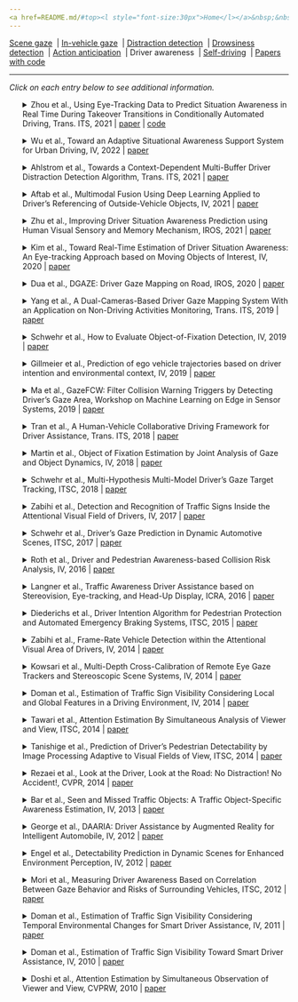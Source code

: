 ```yaml
---
<a href=README.md/#top><l style="font-size:30px">Home</l></a>&nbsp;&nbsp;| <a href=behavioral.md><l style="font-size:30px">Behavioral</l></a>&nbsp;&nbsp;| <l style="font-size:35px">Applications</l>&nbsp;&nbsp;| <a href=datasets.md><l style="font-size:30px">Datasets</l></a>&nbsp;&nbsp;
---
```


[Scene gaze](scene_gaze.md)&nbsp;&nbsp;| [In-vehicle gaze](in-vehicle_gaze.md)&nbsp;&nbsp;| [Distraction detection](distraction_detection.md)&nbsp;&nbsp;| [Drowsiness detection](drowsiness_detection.md)&nbsp;&nbsp;| [Action anticipation](action_anticipation.md)&nbsp;&nbsp;| Driver awareness&nbsp;&nbsp;| [Self-driving](self-driving.md)&nbsp;&nbsp;| [Papers with code](papers_with_code.md)&nbsp;&nbsp;
___
*Click on each entry below to see additional information.*
<ul><a name=2022_T-ITS_Zhou></a>
<details close>
<summary>Zhou et al., Using Eye-Tracking Data to Predict Situation Awareness in Real Time During Takeover Transitions in Conditionally Automated Driving, Trans. ITS, 2021 | <a href=https://doi.org/10.1109/TITS.2021.3069776>paper</a> | <a href=https://github.com/refengchou/Situation-awareness-prediction>code</a></summary>
<ul>
Dataset(s): private
</ul>
<ul>
<pre>
@article{2022_T-ITS_Zhou,
    author = "Zhou, Feng and Yang, X Jessie and de Winter, Joost CF",
    title = "Using eye-tracking data to predict situation awareness in real time during takeover transitions in conditionally automated driving",
    journal = "IEEE Transactions on Intelligent Transportation Systems",
    volume = "23",
    number = "3",
    pages = "2284--2295",
    year = "2021",
    publisher = "IEEE"
}
</pre>
</ul>
</ul>
<ul><a name=2022_IV_Wu></a>
<details close>
<summary>Wu et al., Toward an Adaptive Situational Awareness Support System for Urban Driving, IV, 2022 | <a href=https://doi.org/10.1109/IV51971.2022.9827205>paper</a></summary>
<ul>
Dataset(s): private
</ul>
<ul>
<pre>
@inproceedings{2022_IV_Wu,
    author = "Wu, Tong and Sachdeva, Enna and Akash, Kumar and Wu, Xingwei and Misu, Teruhisa and Ortiz, Jorge",
    title = "Toward an Adaptive Situational Awareness Support System for Urban Driving",
    booktitle = "IV",
    pages = "1073--1080",
    year = "2022",
    organization = "IEEE"
}
</pre>
</ul>
</ul>
<ul><a name=2021_T-ITS_Ahlstrom></a>
<details close>
<summary>Ahlstrom et al., Towards a Context-Dependent Multi-Buffer Driver Distraction Detection Algorithm, Trans. ITS, 2021 | <a href=https://doi.org/10.1109/TITS.2021.3060168>paper</a></summary>
<ul>
Dataset(s): private
</ul>
<ul>
<pre>
@article{2021_T-ITS_Ahlstrom,
    author = {Ahlstr{\"o}m, Christer and Georgoulas, George and Kircher, Katja},
    title = "Towards a Context-Dependent Multi-Buffer Driver Distraction Detection Algorithm",
    journal = "IEEE Transactions on Intelligent Transportation Systems",
    year = "2021"
}
</pre>
</ul>
</ul>
<ul><a name=2021_IV_Aftab></a>
<details close>
<summary>Aftab et al., Multimodal Fusion Using Deep Learning Applied to Driver’s Referencing of Outside-Vehicle Objects, IV, 2021 | <a href=https://doir.org/10.1109/IV48863.2021.9575815>paper</a></summary>
<ul>
Dataset(s): private
</ul>
<ul>
<pre>
@inproceedings{2021_IV_Aftab,
    author = "Aftab, Abdul Rafey and Von Der Beeck, Michael and Rohrhirsch, Steven and Diotte, Benoit and Feld, Michael",
    title = "Multimodal Fusion Using Deep Learning Applied to Driver's Referencing of Outside-Vehicle Objects",
    booktitle = "IV",
    pages = "1108--1115",
    year = "2021",
    organization = "IEEE"
}
</pre>
</ul>
</ul>
<ul><a name=2021_IROS_Zhu></a>
<details close>
<summary>Zhu et al., Improving Driver Situation Awareness Prediction using Human Visual Sensory and Memory Mechanism, IROS, 2021 | <a href=https://doi.org/10.1109/IROS51168.2021.9636112>paper</a></summary>
<ul>
Dataset(s): private
</ul>
<ul>
<pre>
@inproceedings{2021_IROS_Zhu,
    author = "Zhu, Haibei and Misu, Teruhisa and Martin, Sujitha and Wu, Xingwei and Akash, Kumar",
    title = "Improving Driver Situation Awareness Prediction using Human Visual Sensory and Memory Mechanism",
    booktitle = "IROS",
    pages = "6210--6216",
    year = "2021"
}
</pre>
</ul>
</ul>
<ul><a name=2020_IV_Kim></a>
<details close>
<summary>Kim et al., Toward Real-Time Estimation of Driver Situation Awareness: An Eye-tracking Approach based on Moving Objects of Interest, IV, 2020 | <a href=https://doi.org/10.1109/IV47402.2020.9304770>paper</a></summary>
<ul>
Dataset(s): private
</ul>
<ul>
<pre>
@inproceedings{2020_IV_Kim,
    author = "Kim, Hyungil and Martin, Sujitha and Tawari, Ashish and Misu, Teruhisa and Gabbard, Joseph L",
    title = "Toward Real-Time Estimation of Driver Situation Awareness: An Eye-tracking Approach based on Moving Objects of Interest",
    booktitle = "IV",
    year = "2020"
}
</pre>
</ul>
</ul>
<ul><a name=2020_IROS_Dua></a>
<details close>
<summary>Dua et al., DGAZE: Driver Gaze Mapping on Road, IROS, 2020 | <a href=https://doi.org/10.1109/IROS45743.2020.9341782>paper</a></summary>
<ul>
Dataset(s): <a href=datasets.md#DGAZE>DGAZE</a>
</ul>
<ul>
<pre>
@inproceedings{2020_IROS_Dua,
    author = "Dua, Isha and John, Thrupthi Ann and Gupta, Riya and Jawahar, CV",
    title = "DGAZE: Driver Gaze Mapping on Road",
    booktitle = "IROS",
    year = "2020"
}
</pre>
</ul>
</ul>
<ul><a name=2019_T-ITS_Yang></a>
<details close>
<summary>Yang et al., A Dual-Cameras-Based Driver Gaze Mapping System With an Application on Non-Driving Activities Monitoring, Trans. ITS, 2019 | <a href=https://doi.org/10.1109/TITS.2019.2939676>paper</a></summary>
<ul>
Dataset(s): private
</ul>
<ul>
<pre>
@article{2019_T-ITS_Yang,
    author = "Yang, Lichao and Dong, Kuo and Dmitruk, Arkadiusz Jan and Brighton, James and Zhao, Yifan",
    title = "A dual-cameras-based driver gaze mapping system with an application on non-driving activities monitoring",
    journal = "IEEE Transactions on Intelligent Transportation Systems",
    volume = "21",
    number = "10",
    pages = "4318--4327",
    year = "2019"
}
</pre>
</ul>
</ul>
<ul><a name=2019_IV_Schwehr></a>
<details close>
<summary>Schwehr et al., How to Evaluate Object-of-Fixation Detection, IV, 2019 | <a href=https://doi.org/10.1109/IVS.2019.8814224>paper</a></summary>
<ul>
Dataset(s): <a href=datasets.md#PRORETA 4>PRORETA 4</a>
</ul>
<ul>
<pre>
@inproceedings{2019_IV_Schwehr,
    author = "Schwehr, Julian and Knaust, Moritz and Willert, Volker",
    title = "How to evaluate object-of-fixation detection",
    booktitle = "IV",
    year = "2019"
}
</pre>
</ul>
</ul>
<ul><a name=2019_IV_Gillmeier></a>
<details close>
<summary>Gillmeier et al., Prediction of ego vehicle trajectories based on driver intention and environmental context, IV, 2019 | <a href=https://doi.org/10.1109/IVS.2019.8814138>paper</a></summary>
<ul>
Dataset(s): private
</ul>
<ul>
<pre>
@inproceedings{2019_IV_Gillmeier,
    author = "Gillmeier, Katharina and Diederichs, Frederik and Spath, Dieter",
    title = "Prediction of ego vehicle trajectories based on driver intention and environmental context",
    booktitle = "IV",
    year = "2019"
}
</pre>
</ul>
</ul>
<ul><a name=2019_ACM_Ma></a>
<details close>
<summary>Ma et al., GazeFCW: Filter Collision Warning Triggers by Detecting Driver’s Gaze Area, Workshop on Machine Learning on Edge in Sensor Systems, 2019 | <a href=https://doi.org/10.1145/3362743.3362962>paper</a></summary>
<ul>
Dataset(s): private
</ul>
<ul>
<pre>
@inproceedings{2019_ACM_Ma,
    author = "Ma, Yinan and Wu, Jing and Long, Chengnian",
    title = "GazeFCW: Filter Collision Warning Triggers by Detecting Driver's Gaze Area",
    booktitle = "SenSys-ML",
    year = "2019"
}
</pre>
</ul>
</ul>
<ul><a name=2018_T-ITS_Tran></a>
<details close>
<summary>Tran et al., A Human-Vehicle Collaborative Driving Framework for Driver Assistance, Trans. ITS, 2018 | <a href=https://doi.org/10.1109/TITS.2018.2878027>paper</a></summary>
<ul>
Dataset(s): private
</ul>
<ul>
<pre>
@article{2018_T-ITS_Tran,
    author = "Tran, Duy and Du, Jianhao and Sheng, Weihua and Osipychev, Denis and Sun, Yuge and Bai, He",
    title = "A human-vehicle collaborative driving framework for driver assistance",
    journal = "IEEE Transactions on Intelligent Transportation Systems",
    volume = "20",
    number = "9",
    pages = "3470--3485",
    year = "2018"
}
</pre>
</ul>
</ul>
<ul><a name=2018_IV_Martin></a>
<details close>
<summary>Martin et al., Object of Fixation Estimation by Joint Analysis of Gaze and Object Dynamics, IV, 2018 | <a href=https://doi.org/10.1109/IVS.2018.8500532>paper</a></summary>
<ul>
Dataset(s): private
</ul>
<ul>
<pre>
@inproceedings{2018_IV_Martin,
    author = "Martin, Sujitha and Tawari, Ashish",
    title = "Object of fixation estimation by joint analysis of gaze and object dynamics",
    booktitle = "IV",
    year = "2018"
}
</pre>
</ul>
</ul>
<ul><a name=2018_ITSC_Schwehr></a>
<details close>
<summary>Schwehr et al., Multi-Hypothesis Multi-Model Driver’s Gaze Target Tracking, ITSC, 2018 | <a href=https://doi.org/10.1109/ITSC.2018.8569655>paper</a></summary>
<ul>
Dataset(s): private
</ul>
<ul>
<pre>
@inproceedings{2018_ITSC_Schwehr,
    author = "Schwehr, Julian and Willert, Volker",
    title = "Multi-hypothesis multi-model driver's gaze target tracking",
    booktitle = "ITSC",
    year = "2018"
}
</pre>
</ul>
</ul>
<ul><a name=2017_IV_Zabihi></a>
<details close>
<summary>Zabihi et al., Detection and Recognition of Traffic Signs Inside the Attentional Visual Field of Drivers, IV, 2017 | <a href=https://doi.org/10.1109/IVS.2017.7995781>paper</a></summary>
<ul>
Dataset(s): private
</ul>
<ul>
<pre>
@inproceedings{2017_IV_Zabihi,
    author = "Zabihi, Sayed Jamal and Zabihi, SM and Beauchemin, Steven S and Bauer, Michael A",
    title = "Detection and recognition of traffic signs inside the attentional visual field of drivers",
    booktitle = "IV",
    year = "2017"
}
</pre>
</ul>
</ul>
<ul><a name=2017_ITSC_Schwehr></a>
<details close>
<summary>Schwehr et al., Driver’s Gaze Prediction in Dynamic Automotive Scenes, ITSC, 2017 | <a href=https://doi.org/10.1109/ITSC.2017.8317586>paper</a></summary>
<ul>
Dataset(s): private
</ul>
<ul>
<pre>
@inproceedings{2017_ITSC_Schwehr,
    author = "Schwehr, Julian and Willert, Volker",
    title = "Driver's gaze prediction in dynamic automotive scenes",
    booktitle = "ITSC",
    year = "2017"
}
</pre>
</ul>
</ul>
<ul><a name=2016_IV_Roth></a>
<details close>
<summary>Roth et al., Driver and Pedestrian Awareness-based Collision Risk Analysis, IV, 2016 | <a href=https://doi.org/10.1109/IVS.2016.7535425>paper</a></summary>
<ul>
Dataset(s): private
</ul>
<ul>
<pre>
@inproceedings{2016_IV_Roth,
    author = "Roth, Markus and Flohr, Fabian and Gavrila, Dariu M",
    title = "Driver and pedestrian awareness-based collision risk analysis",
    booktitle = "IV",
    year = "2016"
}
</pre>
</ul>
</ul>
<ul><a name=2016_ICRA_Langner></a>
<details close>
<summary>Langner et al., Traffic Awareness Driver Assistance based on Stereovision, Eye-tracking, and Head-Up Display, ICRA, 2016 | <a href=https://doi.org/10.1109/ICRA.2016.7487485>paper</a></summary>
<ul>
Dataset(s): private
</ul>
<ul>
<pre>
@inproceedings{2016_ICRA_Langner,
    author = "Langner, Tobias and Seifert, Daniel and Fischer, Bennet and Goehring, Daniel and Ganjineh, Tinosch and Rojas, Ra{\'u}l",
    title = "Traffic awareness driver assistance based on stereovision, eye-tracking, and head-up display",
    booktitle = "ICRA",
    year = "2016"
}
</pre>
</ul>
</ul>
<ul><a name=2015_ITSC_Diederichs></a>
<details close>
<summary>Diederichs et al., Driver Intention Algorithm for Pedestrian Protection and Automated Emergency Braking Systems, ITSC, 2015 | <a href=https://doi.org/10.1109/ITSC.2015.174>paper</a></summary>
<ul>
Dataset(s): private
</ul>
<ul>
<pre>
@inproceedings{2015_ITSC_Diederichs,
    author = {Diederichs, Frederik and Sch{\"u}ttke, Tobias and Spath, Dieter},
    title = "Driver intention algorithm for pedestrian protection and automated emergency braking systems",
    booktitle = "ITSC",
    year = "2015"
}
</pre>
</ul>
</ul>
<ul><a name=2014_IV_Zabihi></a>
<details close>
<summary>Zabihi et al., Frame-Rate Vehicle Detection within the Attentional Visual Area of Drivers, IV, 2014 | <a href=https://doi.org/10.1109/IVS.2014.6856601>paper</a></summary>
<ul>
Dataset(s): private
</ul>
<ul>
<pre>
@inproceedings{2014_IV_Zabihi,
    author = "Zabihi, SM and Beauchemin, Steven S and De Medeiros, EAM and Bauer, Michael A",
    title = "Frame-rate vehicle detection within the attentional visual area of drivers",
    booktitle = "IV",
    year = "2014"
}
</pre>
</ul>
</ul>
<ul><a name=2014_IV_Kowsari></a>
<details close>
<summary>Kowsari et al., Multi-Depth Cross-Calibration of Remote Eye Gaze Trackers and Stereoscopic Scene Systems, IV, 2014 | <a href=https://doi.org/10.1109/IVS.2014.6856450>paper</a></summary>
<ul>
Dataset(s): private
</ul>
<ul>
<pre>
@inproceedings{2014_IV_Kowsari,
    author = "Kowsari, Taha and Beauchemin, Steven S and Bauer, Michael A and Laurendeau, Denis and Teasdale, Normand",
    title = "Multi-depth cross-calibration of remote eye gaze trackers and stereoscopic scene systems",
    booktitle = "IV",
    year = "2014"
}
</pre>
</ul>
</ul>
<ul><a name=2014_IV_Doman></a>
<details close>
<summary>Doman et al., Estimation of Traffic Sign Visibility Considering Local and Global Features in a Driving Environment, IV, 2014 | <a href=https://doi.org/10.1109/IVS.2014.6856474>paper</a></summary>
<ul>
Dataset(s): private
</ul>
<ul>
<pre>
@inproceedings{2014_IV_Doman,
    author = "Doman, Keisuke and Deguchi, Daisuke and Takahashi, Tomokazu and Mekada, Yoshito and Ide, Ichiro and Murase, Hiroshi and Sakai, Utsushi",
    title = "Estimation of traffic sign visibility considering local and global features in a driving environment",
    booktitle = "IV",
    year = "2014"
}
</pre>
</ul>
</ul>
<ul><a name=2014_ITSC_Tawari_1></a>
<details close>
<summary>Tawari et al., Attention Estimation By Simultaneous Analysis of Viewer and View, ITSC, 2014 | <a href=https://doi.org/10.1109/ITSC.2014.6957880>paper</a></summary>
<ul>
Dataset(s): private
</ul>
<ul>
<pre>
@inproceedings{2014_ITSC_Tawari_1,
    author = "Tawari, Ashish and M{\o}gelmose, Andreas and Martin, Sujitha and Moeslund, Thomas B and Trivedi, Mohan M",
    title = "Attention estimation by simultaneous analysis of viewer and view",
    booktitle = "ITSC",
    year = "2014"
}
</pre>
</ul>
</ul>
<ul><a name=2014_ITSC_Tanishige></a>
<details close>
<summary>Tanishige et al., Prediction of Driver’s Pedestrian Detectability by Image Processing Adaptive to Visual Fields of View, ITSC, 2014 | <a href=https://doi.org/10.1109/ITSC.2014.6957881>paper</a></summary>
<ul>
Dataset(s): private
</ul>
<ul>
<pre>
@inproceedings{2014_ITSC_Tanishige,
    author = "Tanishige, Ryunosuke and Deguchi, Daisuke and Doman, Keisuke and Mekada, Yoshito and Ide, Ichiro and Murase, Hiroshi",
    title = "Prediction of driver's pedestrian detectability by image processing adaptive to visual fields of view",
    booktitle = "ITSC",
    year = "2014"
}
</pre>
</ul>
</ul>
<ul><a name=2014_CVPR_Rezaei></a>
<details close>
<summary>Rezaei et al., Look at the Driver, Look at the Road: No Distraction! No Accident!, CVPR, 2014 | <a href=https://openaccess.thecvf.com/content_cvpr_2014/papers/Rezaei_Look_at_the_2014_CVPR_paper.pdf>paper</a></summary>
<ul>
Dataset(s): private
</ul>
<ul>
<pre>
@inproceedings{2014_CVPR_Rezaei,
    author = "Rezaei, Mahdi and Klette, Reinhard",
    title = "{Look at the driver, look at the road: No distraction! No accident!}",
    booktitle = "CVPR",
    year = "2014"
}
</pre>
</ul>
</ul>
<ul><a name=2013_IV_Bar></a>
<details close>
<summary>Bar et al., Seen and Missed Traffic Objects: A Traffic Object-Specific Awareness Estimation, IV, 2013 | <a href=https://doi.org/10.1109/IVS.2013.6629443>paper</a></summary>
<ul>
Dataset(s): private
</ul>
<ul>
<pre>
@inproceedings{2013_IV_Bar,
    author = {B{\"a}r, Tobias and Linke, Denys and Nienh{\"u}ser, Dennis and Z{\"o}llner, J Marius},
    title = "Seen and missed traffic objects: A traffic object-specific awareness estimation",
    booktitle = "IV",
    year = "2013"
}
</pre>
</ul>
</ul>
<ul><a name=2012_IV_George></a>
<details close>
<summary>George et al., DAARIA: Driver Assistance by Augmented Reality for Intelligent Automobile, IV, 2012 | <a href=https://doi.org/10.1109/IVS.2012.6232220>paper</a></summary>
<ul>
Dataset(s): private
</ul>
<ul>
<pre>
@inproceedings{2012_IV_George,
    author = "George, Paul and Thouvenin, Indira and Fremont, Vincent and Cherfaoui, V{\'e}ronique",
    title = "DAARIA: Driver assistance by augmented reality for intelligent automobile",
    booktitle = "IV",
    year = "2012"
}
</pre>
</ul>
</ul>
<ul><a name=2012_IV_Engel></a>
<details close>
<summary>Engel et al., Detectability Prediction in Dynamic Scenes for Enhanced Environment Perception, IV, 2012 | <a href=https://doi.org/10.1109/IVS.2012.6232267>paper</a></summary>
<ul>
Dataset(s): private
</ul>
<ul>
<pre>
@inproceedings{2012_IV_Engel,
    author = "Engel, David and Curio, Crist{\'o}bal",
    title = "Detectability prediction in dynamic scenes for enhanced environment perception",
    booktitle = "IV",
    year = "2012"
}
</pre>
</ul>
</ul>
<ul><a name=2012_ITSC_Mori></a>
<details close>
<summary>Mori et al., Measuring Driver Awareness Based on Correlation Between Gaze Behavior and Risks of Surrounding Vehicles, ITSC, 2012 | <a href=https://doi.org/10.1109/ITSC.2012.6338802>paper</a></summary>
<ul>
Dataset(s): private
</ul>
<ul>
<pre>
@inproceedings{2012_ITSC_Mori,
    author = "Mori, Masataka and Miyajima, Chiyomi and Angkititrakul, Pongtep and Hirayama, Takatsugu and Li, Yiyang and Kitaoka, Norihide and Takeda, Kazuya",
    title = "Measuring driver awareness based on correlation between gaze behavior and risks of surrounding vehicles",
    booktitle = "ITSC",
    year = "2012"
}
</pre>
</ul>
</ul>
<ul><a name=2011_IV_Doman></a>
<details close>
<summary>Doman et al., Estimation of Traffic Sign Visibility Considering Temporal Environmental Changes for Smart Driver Assistance, IV, 2011 | <a href=https://doi.org/10.1109/IVS.2011.5940467>paper</a></summary>
<ul>
Dataset(s): private
</ul>
<ul>
<pre>
@inproceedings{2011_IV_Doman,
    author = "Doman, Keisuke and Deguchi, Daisuke and Takahashi, Tomokazu and Mekada, Yoshito and Ide, Ichiro and Murase, Hiroshi and Tamatsu, Yukimasa",
    title = "Estimation of traffic sign visibility considering temporal environmental changes for smart driver assistance",
    booktitle = "IV",
    year = "2011"
}
</pre>
</ul>
</ul>
<ul><a name=2010_IV_Doman></a>
<details close>
<summary>Doman et al., Estimation of Traffic Sign Visibility Toward Smart Driver Assistance, IV, 2010 | <a href=https://doi.org/10.1109/IVS.2010.5548137>paper</a></summary>
<ul>
Dataset(s): private
</ul>
<ul>
<pre>
@inproceedings{2010_IV_Doman,
    author = "Doman, Keisuke and Deguchi, Daisuke and Takahashi, Tomokazu and Mekada, Yoshito and Ide, Ichiro and Murase, Hiroshi and Tamatsu, Yukimasa",
    title = "Estimation of traffic sign visibility toward smart driver assistance",
    booktitle = "IV",
    year = "2010"
}
</pre>
</ul>
</ul>
<ul><a name=2010_CVPRW_Doshi></a>
<details close>
<summary>Doshi et al., Attention Estimation by Simultaneous Observation of Viewer and View, CVPRW, 2010 | <a href=https://doi.org/10.1109/CVPRW.2010.5543272>paper</a></summary>
<ul>
Dataset(s): private
</ul>
<ul>
<pre>
@inproceedings{2010_CVPRW_Doshi,
    author = "Doshi, Anup and Trivedi, Mohan M",
    title = "Attention estimation by simultaneous observation of viewer and view",
    booktitle = "CVPRW",
    year = "2010"
}
</pre>
</ul>
</ul>
